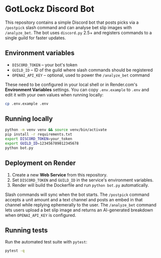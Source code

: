 # GotLockz Discord Bot

This repository contains a simple Discord bot that posts picks via a `/postpick` slash command and can analyse bet slip images with `/analyze_bet`. The bot uses `discord.py` 2.5+ and registers commands to a single guild for faster updates.

## Environment variables

- `DISCORD_TOKEN` – your bot's token
- `GUILD_ID` – ID of the guild where slash commands should be registered
- `OPENAI_API_KEY` – optional, used to power the `/analyze_bet` command

These need to be configured in your local shell or in Render.com's **Environment Variables** settings.
You can copy `.env.example` to `.env` and edit it with your own values when running locally:

```bash
cp .env.example .env
```

## Running locally

```bash
python -m venv venv && source venv/bin/activate
pip install -r requirements.txt
export DISCORD_TOKEN=your_token
export GUILD_ID=123456789012345678
python bot.py
```

## Deployment on Render

1. Create a new **Web Service** from this repository.
2. Set `DISCORD_TOKEN` and `GUILD_ID` in the service's environment variables.
3. Render will build the Dockerfile and run `python bot.py` automatically.

Slash commands will sync when the bot starts. The `/postpick` command accepts a unit amount and a text channel and posts an embed in that channel while replying ephemerally to the user. The `/analyze_bet` command lets users upload a bet slip image and returns an AI-generated breakdown when `OPENAI_API_KEY` is configured.

## Running tests

Run the automated test suite with `pytest`:

```bash
pytest -q
```
